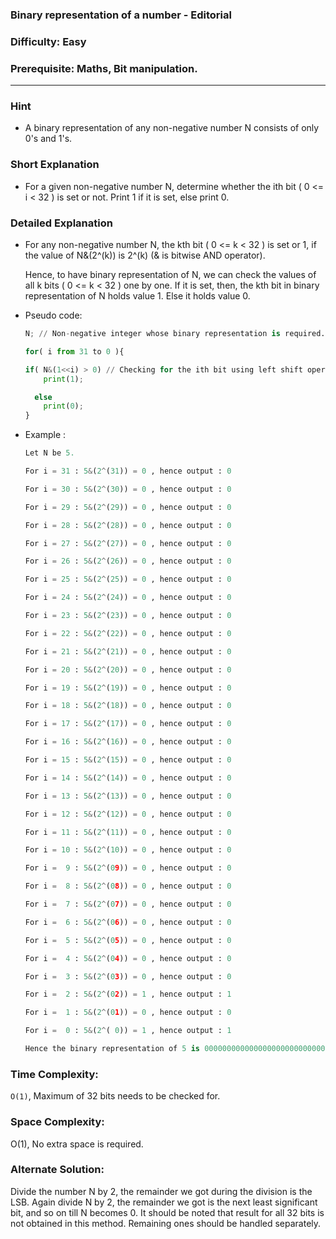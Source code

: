 ### Binary representation of a number - Editorial

### Difficulty: Easy

### Prerequisite: Maths, Bit manipulation.
---
### Hint

- A binary representation of any non-negative number N consists of only 0's and 1's.

### Short Explanation

- For a given non-negative number N, determine whether the ith bit ( 0 <= i < 32 ) is set or not. Print 1 if it is set, else print 0.

### Detailed Explanation

- For any non-negative number N, the kth bit ( 0 <= k < 32 ) is set or 1, if the value of N&(2^(k)) is 2^(k) (& is bitwise AND operator).

    Hence, to have binary representation of N, we can check the values of all k bits ( 0 <= k < 32 ) one by one. If it is set, then, the kth bit in binary representation of N holds value 1. Else it holds value 0.

- Pseudo code:

    ```python
    N; // Non-negative integer whose binary representation is required.

    for( i from 31 to 0 ){

    if( N&(1<<i) > 0) // Checking for the ith bit using left shift operation
        print(1);

      else
        print(0);
    }
    ```

- Example :
    ```python
    Let N be 5.

    For i = 31 : 5&(2^(31)) = 0 , hence output : 0

    For i = 30 : 5&(2^(30)) = 0 , hence output : 0

    For i = 29 : 5&(2^(29)) = 0 , hence output : 0

    For i = 28 : 5&(2^(28)) = 0 , hence output : 0

    For i = 27 : 5&(2^(27)) = 0 , hence output : 0

    For i = 26 : 5&(2^(26)) = 0 , hence output : 0

    For i = 25 : 5&(2^(25)) = 0 , hence output : 0

    For i = 24 : 5&(2^(24)) = 0 , hence output : 0

    For i = 23 : 5&(2^(23)) = 0 , hence output : 0

    For i = 22 : 5&(2^(22)) = 0 , hence output : 0

    For i = 21 : 5&(2^(21)) = 0 , hence output : 0

    For i = 20 : 5&(2^(20)) = 0 , hence output : 0

    For i = 19 : 5&(2^(19)) = 0 , hence output : 0

    For i = 18 : 5&(2^(18)) = 0 , hence output : 0

    For i = 17 : 5&(2^(17)) = 0 , hence output : 0

    For i = 16 : 5&(2^(16)) = 0 , hence output : 0

    For i = 15 : 5&(2^(15)) = 0 , hence output : 0

    For i = 14 : 5&(2^(14)) = 0 , hence output : 0

    For i = 13 : 5&(2^(13)) = 0 , hence output : 0

    For i = 12 : 5&(2^(12)) = 0 , hence output : 0

    For i = 11 : 5&(2^(11)) = 0 , hence output : 0

    For i = 10 : 5&(2^(10)) = 0 , hence output : 0

    For i =  9 : 5&(2^(09)) = 0 , hence output : 0

    For i =  8 : 5&(2^(08)) = 0 , hence output : 0

    For i =  7 : 5&(2^(07)) = 0 , hence output : 0

    For i =  6 : 5&(2^(06)) = 0 , hence output : 0

    For i =  5 : 5&(2^(05)) = 0 , hence output : 0

    For i =  4 : 5&(2^(04)) = 0 , hence output : 0

    For i =  3 : 5&(2^(03)) = 0 , hence output : 0

    For i =  2 : 5&(2^(02)) = 1 , hence output : 1

    For i =  1 : 5&(2^(01)) = 0 , hence output : 0

    For i =  0 : 5&(2^( 0)) = 1 , hence output : 1

    Hence the binary representation of 5 is 00000000000000000000000000000101.
    ```
### Time Complexity:

`O(1)`, Maximum of 32 bits needs to be checked for.

### Space Complexity:

O(1), No extra space is required.

### Alternate Solution:

Divide the number N by 2, the remainder we got during the division is the LSB. Again divide N by 2, the remainder we got is the next least significant bit, and so on till N becomes 0.
It should be noted that result for all 32 bits is not obtained in this method. Remaining ones should be handled separately.
